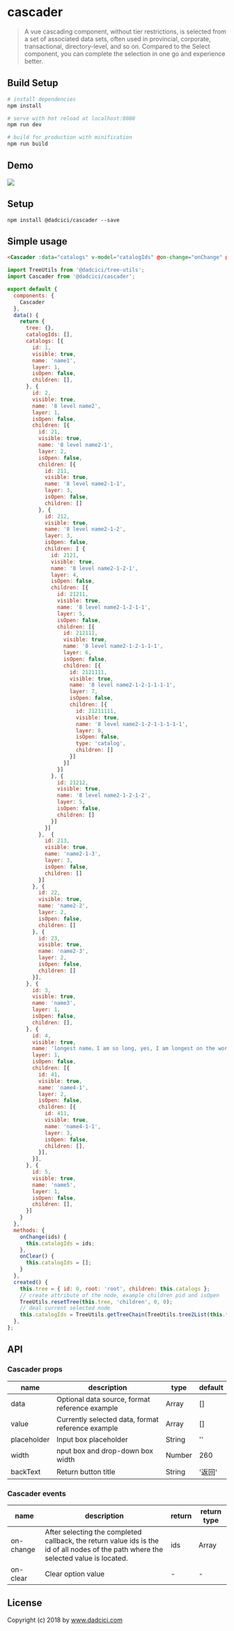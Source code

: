 # cascader

> A vue cascading component, without tier restrictions, is selected from a set of associated data sets, often used in provincial, corporate, transactional, directory-level, and so on. Compared to the Select component, you can complete the selection in one go and experience better.

## Build Setup

``` bash
# install dependencies
npm install

# serve with hot reload at localhost:8080
npm run dev

# build for production with minification
npm run build
```

## Demo

<img src="https://cici-mistake-1251309346.cos.ap-chengdu.myqcloud.com/npm/cascader.png">


## Setup

`npm install @dadcici/cascader --save`

## Simple usage

```html
<Cascader :data="catalogs" v-model="catalogIds" @on-change="onChange" @on-clear="onClear"></Cascader>
```

```javascript
import TreeUtils from '@dadcici/tree-utils';
import Cascader from '@dadcici/cascader';

export default {
  components: {
    Cascader
  },
  data() {
    return {
      tree: {},
      catalogIds: [],
      catalogs: [{
        id: 1,
        visible: true,
        name: 'name1',
        layer: 1,
        isOpen: false,
        children: [],
      }, {
        id: 2,
        visible: true,
        name: '8 level name2',
        layer: 1,
        isOpen: false,
        children: [{
          id: 21,
          visible: true,
          name: '8 level name2-1',
          layer: 2,
          isOpen: false,
          children: [{
            id: 211,
            visible: true,
            name: '8 level name2-1-1',
            layer: 3,
            isOpen: false,
            children: []
          }, {
            id: 212,
            visible: true,
            name: '8 level name2-1-2',
            layer: 3,
            isOpen: false,
            children: [ {
              id: 2121,
              visible: true,
              name: '8 level name2-1-2-1',
              layer: 4,
              isOpen: false,
              children: [{
                id: 21211,
                visible: true,
                name: '8 level name2-1-2-1-1',
                layer: 5,
                isOpen: false,
                children: [{
                  id: 212111,
                  visible: true,
                  name: '8 level name2-1-2-1-1-1',
                  layer: 6,
                  isOpen: false,
                  children: [{
                    id: 2121111,
                    visible: true,
                    name: '8 level name2-1-2-1-1-1-1',
                    layer: 7,
                    isOpen: false,
                    children: [{
                      id: 21211111,
                      visible: true,
                      name: '8 level name2-1-2-1-1-1-1-1',
                      layer: 8,
                      isOpen: false,
                      type: 'catalog',
                      children: []
                    }]
                  }]
                }]
              }, {
                id: 21212,
                visible: true,
                name: '8 level name2-1-2-1-2',
                layer: 5,
                isOpen: false,
                children: []
              }]
            }]
          },  {
            id: 213,
            visible: true,
            name: 'name2-1-3',
            layer: 3,
            isOpen: false,
            children: []
          }]
        }, {
          id: 22,
          visible: true,
          name: 'name2-2',
          layer: 2,
          isOpen: false,
          children: []
        }, {
          id: 23,
          visible: true,
          name: 'name2-3',
          layer: 2,
          isOpen: false,
          children: []
        }],
      }, {
        id: 3,
        visible: true,
        name: 'name3',
        layer: 1,
        isOpen: false,
        children: [],
      }, {
        id: 4,
        visible: true,
        name: 'longest name，I am so long, yes, I am longest on the world.ah',
        layer: 1,
        isOpen: false,
        children: [{
          id: 41,
          visible: true,
          name: 'name4-1',
          layer: 2,
          isOpen: false,
          children: [{
            id: 411,
            visible: true,
            name: 'name4-1-1',
            layer: 3,
            isOpen: false,
            children: [],
          }],
        }],
      }, {
        id: 5,
        visible: true,
        name: 'name5',
        layer: 1,
        isOpen: false,
        children: [],
      }]
    }
  },
  methods: {
    onChange(ids) {
      this.catalogIds = ids;
    },
    onClear() {
      this.catalogIds = [];
    }
  },
  created() {
    this.tree = { id: 0, root: 'root', children: this.catalogs };
    // create attribute of the node, example children pid and isOpen
    TreeUtils.resetTree(this.tree, 'children', 0, 0);
    // deal current selected node
    this.catalogIds = TreeUtils.getTreeChain(TreeUtils.tree2List(this.tree), 21212, 'id');
  },
};
```

## API

### Cascader props

| name     | description    | type     | default      |
|----------|----------------|----------|--------------|
| data | Optional data source, format reference example | Array | [] |
| value | Currently selected data, format reference example | Array | [] |
| placeholder | Input box placeholder | String | '' |
| width | nput box and drop-down box width | Number | 260 |
| backText | Return button title | String | '返回' |

### Cascader events

| name     | description    | return | return type
|---------------|----------------|----------|----------|
| on-change | After selecting the completed callback, the return value ids is the id of all nodes of the path where the selected value is located. | ids | Array |
| on-clear | Clear option value | - | - |

## License

Copyright (c) 2018 by www.dadcici.com
